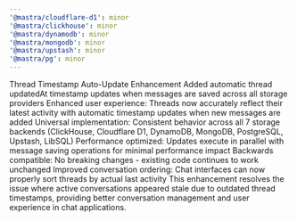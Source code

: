 ```yaml
---
'@mastra/cloudflare-d1': minor
'@mastra/clickhouse': minor
'@mastra/dynamodb': minor
'@mastra/mongodb': minor
'@mastra/upstash': minor
'@mastra/pg': minor
---
```


Thread Timestamp Auto-Update Enhancement
Added automatic thread updatedAt timestamp updates when messages are saved across all storage providers
Enhanced user experience: Threads now accurately reflect their latest activity with automatic timestamp updates when new messages are added
Universal implementation: Consistent behavior across all 7 storage backends (ClickHouse, Cloudflare D1, DynamoDB, MongoDB, PostgreSQL, Upstash, LibSQL)
Performance optimized: Updates execute in parallel with message saving operations for minimal performance impact
Backwards compatible: No breaking changes - existing code continues to work unchanged
Improved conversation ordering: Chat interfaces can now properly sort threads by actual last activity
This enhancement resolves the issue where active conversations appeared stale due to outdated thread timestamps, providing better conversation management and user experience in chat applications.
